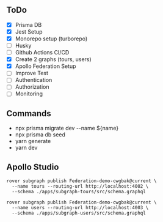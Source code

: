 ## ToDo

- [x] Prisma DB
- [x] Jest Setup
- [x] Monorepo setup (turborepo)
- [ ] Husky
- [ ] Github Actions CI/CD
- [x] Create 2 graphs (tours, users)
- [x] Apollo Federation Setup
- [ ] Improve Test
- [ ] Authentication
- [ ] Authorization
- [ ] Monitoring

## Commands

- npx prisma migrate dev --name ${name}
- npx prisma db seed
- yarn generate
- yarn dev

## Apollo Studio

```
rover subgraph publish Federation-demo-cwgbak@current \
  --name tours --routing-url http://localhost:4002 \
  --schema ./apps/subgraph-tours/src/schema.graphql
```

```
rover subgraph publish Federation-demo-cwgbak@current \
  --name users --routing-url http://localhost:4003 \
  --schema ./apps/subgraph-users/src/schema.graphql
```
